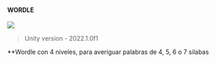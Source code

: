 #### WORDLE
[![](portada)](http:https://github.com/camilo1962/Wordle/blob/main/Assets/Graficos/Reglas.png/)

> Unity version - 2022.1.0f1

**Wordle con 4 niveles, para averiguar palabras de 4, 5, 6 o 7 silabas
